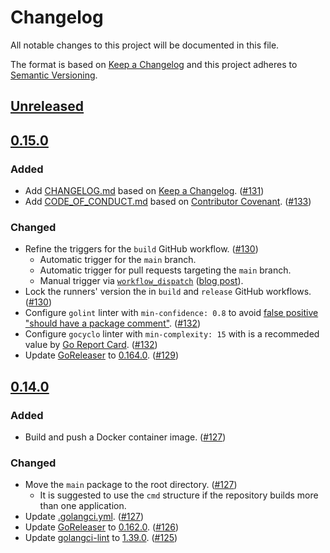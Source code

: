 # Changelog

All notable changes to this project will be documented in this file.

The format is based on [Keep a Changelog](https://keepachangelog.com/en/1.1.0/)
and this project adheres to [Semantic Versioning](https://semver.org/spec/v2.0.0.html).

## [Unreleased](https://github.com/laraboot-io/shared/compare/v0.15.0...HEAD)

## [0.15.0](https://github.com/laraboot-io/shared/releases/tag/v0.15.0)

### Added 

- Add [CHANGELOG.md](CHANGELOG.md) based on [Keep a Changelog](https://keepachangelog.com/en/1.1.0/). ([#131](https://github.com/laraboot-io/shared/pull/131))
- Add [CODE_OF_CONDUCT.md](CODE_OF_CONDUCT.md) based on [Contributor Covenant](https://www.contributor-covenant.org/version/2/0/code_of_conduct/). ([#133](https://github.com/laraboot-io/shared/pull/133))

### Changed

- Refine the triggers for the `build` GitHub workflow. ([#130](https://github.com/laraboot-io/shared/pull/130))
  - Automatic trigger for the `main` branch.
  - Automatic trigger for pull requests targeting the `main` branch.
  - Manual trigger via [`workflow_dispatch`](https://docs.github.com/en/actions/reference/events-that-trigger-workflows#workflow_dispatch) ([blog post](https://github.blog/changelog/2020-07-06-github-actions-manual-triggers-with-workflow_dispatch/)).
- Lock the runners' version the in `build` and `release` GitHub workflows. ([#130](https://github.com/laraboot-io/shared/pull/130))
- Configure `golint` linter with `min-confidence: 0.8` to avoid [false positive "should have a package comment"](https://github.com/golangci/golangci-lint/issues/1556). ([#132](https://github.com/laraboot-io/shared/pull/132))
- Configure `gocyclo` linter with `min-complexity: 15` with is a recommeded value by [Go Report Card](https://goreportcard.com/). ([#132](https://github.com/laraboot-io/shared/pull/132))
- Update [GoReleaser](https://github.com/goreleaser/goreleaser) to [0.164.0](https://github.com/goreleaser/goreleaser/releases/tag/v0.164.0). ([#129](https://github.com/laraboot-io/shared/pull/129))

## [0.14.0](https://github.com/laraboot-io/shared/releases/tag/v0.14.0)

### Added

- Build and push a Docker container image. ([#127](https://github.com/laraboot-io/shared/pull/127))

### Changed

- Move the `main` package to the root directory. ([#127](https://github.com/laraboot-io/shared/pull/127))
  - It is suggested to use the `cmd` structure if the repository builds more than one application.
- Update [.golangci.yml](https://github.com/laraboot-io/shared/blob/v0.14.0/.golangci.yml). ([#127](https://github.com/laraboot-io/shared/pull/127))
- Update [GoReleaser](https://github.com/goreleaser/goreleaser) to [0.162.0](https://github.com/goreleaser/goreleaser/releases/tag/v0.162.0). ([#126](https://github.com/laraboot-io/shared/pull/126))
- Update [golangci-lint](https://github.com/golangci/golangci-lint) to [1.39.0](https://github.com/golangci/golangci-lint/releases/tag/v1.39.0). ([#125](https://github.com/laraboot-io/shared/pull/125))
